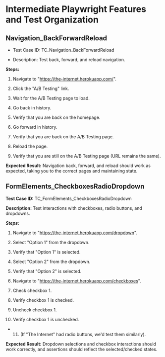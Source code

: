 # Intermediate Playwright Features and Test Organization

## Navigation_BackForwardReload

- Test Case ID: TC_Navigation_BackForwardReload

- Description: Test back, forward, and reload navigation.

**Steps:**

1. Navigate to "https://the-internet.herokuapp.com/".

2. Click the "A/B Testing" link.

3. Wait for the A/B Testing page to load.

4. Go back in history.

5. Verify that you are back on the homepage.

6. Go forward in history.

7. Verify that you are back on the A/B Testing page.

8. Reload the page.

9. Verify that you are still on the A/B Testing page (URL remains the same).

**Expected Result:** Navigation back, forward, and reload should work as expected, taking you to the correct pages and maintaining state.

## FormElements_CheckboxesRadioDropdown

**Test Case ID:** TC_FormElements_CheckboxesRadioDropdown

**Description:** Test interactions with checkboxes, radio buttons, and dropdowns.

***Steps:***

1. Navigate to "https://the-internet.herokuapp.com/dropdown".

2. Select "Option 1" from the dropdown.

3. Verify that "Option 1" is selected.

4. Select "Option 2" from the dropdown.

5. Verify that "Option 2" is selected.

6. Navigate to "https://the-internet.herokuapp.com/checkboxes".

7. Check checkbox 1.

8. Verify checkbox 1 is checked.

9. Uncheck checkbox 1.

10. Verify checkbox 1 is unchecked.

- 11. (If "The Internet" had radio buttons, we'd test them similarly).

**Expected Result:** Dropdown selections and checkbox interactions should work correctly, and assertions should reflect the selected/checked states.
